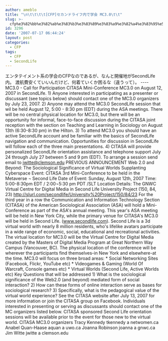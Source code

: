 ```yaml
---
author: ameblo
title: "\n\t\t\t\t[CFP]セカンドライフ内で学会 MC3.0\t\t"
slug: >-
  cfp%e3%82%bb%e3%82%ab%e3%83%b3%e3%83%89%e3%83%a9%e3%82%a4%e3%83%95%e5%86%85%e3%81%a7%e5%ad%a6%e4%bc%9a-mc3-0
id: 3296
date: '2007-07-17 06:44:24'
layout: post
categories:
  - CFP
tags:
  - CFP
  - SecondLife
---
```


エンタテイメント系の学会のCFPなのであるが、なんと開催地がSecondLife内。 渡航費安くていいんだけど、何着ていくか困るな（違うって）。 ---- MC3.0 - Call for Participation CITASA Mini-Conference MC3.0 on August 12, 2007 in SecondLife. 1) Anyone interested in participating as a presenter or discussant (see topics below) should contact one of the MC3.0 organizers by July 23, 2007. 2) Anyone may attend the MC3.0 SecondLife session that wil be held August 12, 5:00 - 8:30 pm (EDT) during the ASA meetings. There will be no central physical location for MC3.0, but there will be an opportunity for informal, face-to-face discussion during the CITASA joint reception with the section on Teaching and Learning in Sociology on August 13th (6:30-8:30 pm) in the Hilton. 3) To attend MC3.0 you should have an active SecondLife account and be familiar with the basics of SecondLife navigation and communication. Opportunities for discussion in SecondLife will follow each of the three main presentations. 4) CITASA will provide personalized SecondLife orientation assistance and telephone support July 24 through July 27 between 5 and 9 pm (EDT). To arrange a session send email to jwitte@clemson.edu PREVIOUS ANNOUNCEMENT Web 2.0 and Beyond: The Sociological Significance of Virtual Worlds Supplanting Cyberspace Event: CITASA 3rd Mini-Conference to be held in the Metaverse ¬ Second Life Date of Event: Sunday, August 12th, 2007 Time: 5:00-8:30pm EDT / 2:00¬5:30 pm PDT /SLT Location Details: The GNWC Virtual Centre for Digital Media in Second Life University Project (150, 84, 23) http://slurl.com/secondlife/University%20Project/150/84/23 For the third year in a row the Communication and Information Technology Section (CITASA) of the American Sociological Association (ASA) will hold a Mini-Conference as part of the ASA's annual meeting. This year's ASA meeting will be held in New York City, while the primary venue for CITASA's MC3.0 will be held in Second Life. (www.secondlife.com). Second Life is a 3d virtual world with nearly 8 million residents, who's lifelike avatars participate in a wide range of economic, social, educational and recreational activities. The virtual location for MC3.0 will be the Virtual Centre for Digital Media created by the Masters of Digital Media Program at Great Northern Way Campus (Vancouver, BC). The physical location of the conference will be wherever the participants find themselves-in New York and elsewhere-at the time. MC3.0 will focus on three broad areas: * Social Networking Sites (Facebook, Flickr, YouTube etc) * Videogames & Gaming (World Of Warcraft, Console games etc) * Virtual Worlds (Second Life, Active Worlds etc) Key Questions that will be addressed 1) What is the sociological significance of the Web2.0 (and beyond) mediated form of social interaction? 2) How can these forms of online interaction serve as bases for sociological research? 3) Specifically, what is the pedagogical value of the virtual world experience? See the CITASA website after July 13, 2007 for more information or join the CITASA group on Facebook. Individuals interested in presenting or serving as discussants should contact one of the MC organizers listed below. CITASA sponsored Second Life orientation sessions will be available prior to the event for those new to the virtual world. CITASA MC3.0 organizers Tracy Kennedy tkennedy a netwomen.ca Anabel Quan-Haase aquan a uwo.ca Joanna Robinson joanna a gnwc.ca Jim Witte jwitte a clemson.edu